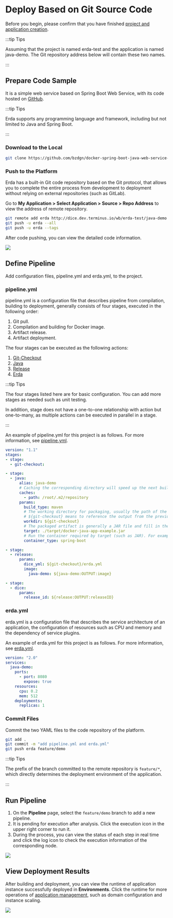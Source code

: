 # Deploy Based on Git Source Code

Before you begin, please confirm that you have finished [project and application creation](../../../quick-start/newbie.html#join-a-project).

:::tip Tips

Assuming that the project is named erda-test and the application is named java-demo. The Git repository address below will contain these two names.

:::

## Prepare Code Sample

It is a simple web service based on Spring Boot Web Service, with its code hosted on [GitHub](https://github.com/bzdgn/docker-spring-boot-java-web-service-example.git).

:::tip Tips

Erda supports any programming language and framework, including but not limited to Java and Spring Boot.

:::

### Download to the Local

```bash
git clone https://github.com/bzdgn/docker-spring-boot-java-web-service-example.git
```

### Push to the Platform

Erda has a built-in Git code repository based on the Git protocol, that allows you to complete the entire process from development to deployment without relying on external repositories (such as GitLab).

Go to **My Application > Select Application > Source > Repo Address** to view the address of remote repository.

```bash
git remote add erda http://dice.dev.terminus.io/wb/erda-test/java-demo
git push -u erda --all
git push -u erda --tags
```

After code pushing, you can view the detailed code information.

![](http://terminus-paas.oss-cn-hangzhou.aliyuncs.com/paas-doc/2022/02/21/392ca0d0-e828-4cd8-a78c-f44fe958efc3.png)

## Define Pipeline

Add configuration files, pipeline.yml and erda.yml, to the project.

### pipeline.yml

pipeline.yml is a configuration file that describes pipeline from compilation, building to deployment, generally consists of four stages, executed in the following order:

1. Git pull.
2. Compilation and building for Docker image.
3. Artifact release.
4. Artifact deployment.

The four stages can be executed as the following actions:

1. [Git-Checkout](https://www.erda.cloud/market/action/git-checkout)
2. [Java](https://www.erda.cloud/market/action/java)
3. [Release](https://www.erda.cloud/market/action/release)
4. [Erda](https://www.erda.cloud/market/action/dice)

:::tip Tips

The four stages listed here are for basic configuration. You can add more stages as needed such as unit testing.

In addition, stage does not have a one-to-one relationship with action but one-to-many, as multiple actions can be executed in parallel in a stage.

:::

An example of pipeline.yml for this project is as follows. For more information, see [pipeline.yml](../../guides/reference/pipeline.html).

```yaml
version: "1.1"
stages:
- stage:
  - git-checkout:

- stage:
  - java:
      alias: java-demo
      # Caching the corresponding directory will speed up the next build.
      caches:
        - path: /root/.m2/repository
      params:
        build_type: maven
        # The working directory for packaging, usually the path of the root pom.xml.
        # ${git-checkout} means to reference the output from the previous stage process, or use an alias if there is one.
        workdir: ${git-checkout}
        # The packaged artifact is generally a JAR file and fill in the relative path compared to workdir. The file is required, otherwise an error will occur.
        target: ./target/docker-java-app-example.jar
        # Run the container required by target (such as JAR). For example, the packaged artifact here is the fat JAR of spring-boot, so spring-boot container is used.
        container_type: spring-boot

- stage:
  - release:
      params:
        dice_yml: ${git-checkout}/erda.yml
        image:
          java-demo: ${java-demo:OUTPUT:image}

- stage:
  - dice:
      params:
        release_id: ${release:OUTPUT:releaseID}
```

### erda.yml

erda.yml is a configuration file that describes the service architecture of an application, the configuration of resources such as CPU and memory and the dependency of service plugins.

An example of erda.yml for this project is as follows. For more information, see [erda.yml](../../guides/reference/erda-yaml.html).

```yaml
version: "2.0"
services:
  java-demo:
    ports:
      - port: 8080
        expose: true
    resources:
      cpu: 0.2
      mem: 512
    deployments:
      replicas: 1
```

### Commit Files

Commit the two YAML files to the code repository of the platform.

```bash
git add .
git commit -m "add pipeline.yml and erda.yml"
git push erda feature/demo
```

:::tip Tips

The prefix of the branch committed to the remote repository is `feature/*`, which directly determines the deployment environment of the application.

:::

## Run Pipeline

1. On the **Pipeline** page, select the `feature/demo` branch to add a new pipeline.
2. It is pending for execution after analysis. Click the execution icon in the upper right corner to run it.
3. During the process, you can view the status of each step in real time and click the log icon to check the execution information of the corresponding node.


![](http://terminus-paas.oss-cn-hangzhou.aliyuncs.com/paas-doc/2022/02/21/d1fa0a55-bd1a-4cbb-9256-8fa6ad9602da.png)

## View Deployment Results

After building and deployment, you can view the runtime of application instance successfully deployed in **Environments**. Click the runtime for more operations of [application management](../../guides/deploy/management.html), such as domain configuration and instance scaling.

![](http://terminus-paas.oss-cn-hangzhou.aliyuncs.com/paas-doc/2022/02/21/97bf3730-127c-43ba-b8c4-b8b3f021eaf4.png)

